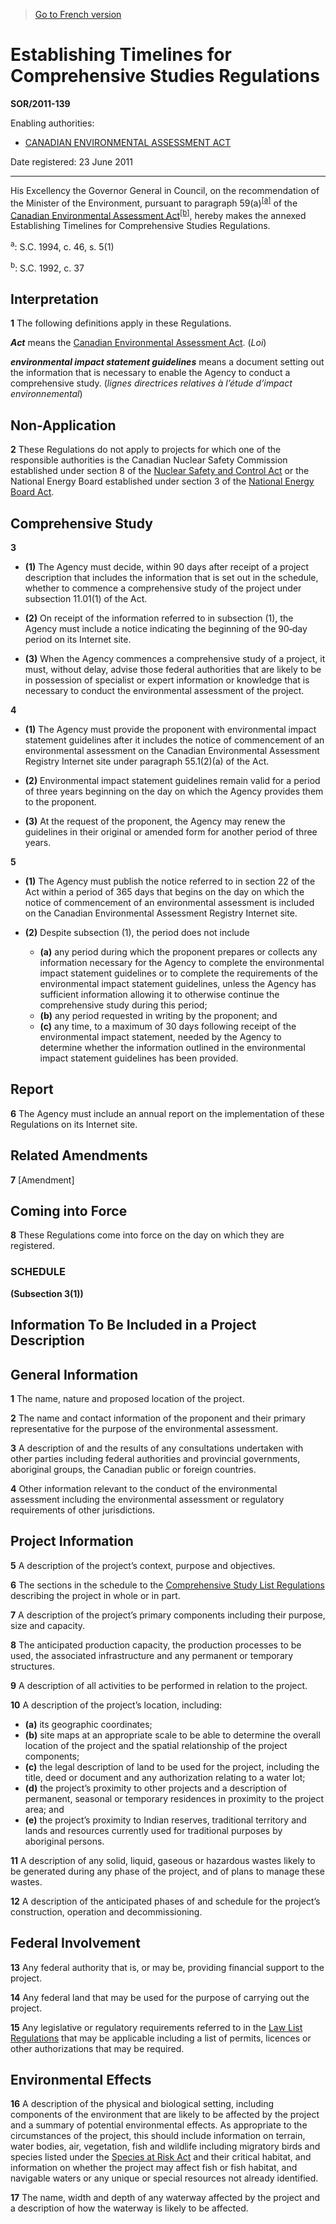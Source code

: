 > [Go to French version](/fr/Règlements/Décrets,%20ordonnances%20et%20règlements%20statutaires/2011/139.md)

# Establishing Timelines for Comprehensive Studies Regulations

**SOR/2011-139**

Enabling authorities: 
- [CANADIAN ENVIRONMENTAL ASSESSMENT ACT](/en/Acts/Statutes%20of%20Canada/1992/c.%2037.md)

Date registered: 23 June 2011

----------

His Excellency the Governor General in Council, on the recommendation of the Minister of the Environment, pursuant to paragraph 59(a)<sup><a href='#fn_612993-E_hq_9044'>[a]</a></sup> of the [Canadian Environmental Assessment Act](/en/Acts/Statutes%20of%20Canada/1992/c.%2037.md)<sup><a href='#fn_612993-E_hq_9045'>[b]</a></sup>, hereby makes the annexed Establishing Timelines for Comprehensive Studies Regulations.

<a name='fn_612993-E_hq_9044'><sup>a</sup></a>: S.C. 1994, c. 46, s. 5(1)<br />

<a name='fn_612993-E_hq_9045'><sup>b</sup></a>: S.C. 1992, c. 37<br />




## Interpretation


**1** The following definitions apply in these Regulations.

***Act*** means the [Canadian Environmental Assessment Act](/en/Acts/Statutes%20of%20Canada/1992/c.%2037.md). (*Loi*)

***environmental impact statement guidelines*** means a document setting out the information that is necessary to enable the Agency to conduct a comprehensive study. (*lignes directrices relatives à l’étude d’impact environnemental*)




## Non-Application


**2** These Regulations do not apply to projects for which one of the responsible authorities is the Canadian Nuclear Safety Commission established under section 8 of the [Nuclear Safety and Control Act](/en/Acts/Statutes%20of%20Canada/1997/c.%209.md) or the National Energy Board established under section 3 of the [National Energy Board Act](/en/Acts/Revised%20Statutes%20of%20Canada/N/N-7.md).




## Comprehensive Study


**3** 

- **(1)** The Agency must decide, within 90 days after receipt of a project description that includes the information that is set out in the schedule, whether to commence a comprehensive study of the project under subsection 11.01(1) of the Act.

- **(2)** On receipt of the information referred to in subsection (1), the Agency must include a notice indicating the beginning of the 90‑day period on its Internet site.

- **(3)** When the Agency commences a comprehensive study of a project, it must, without delay, advise those federal authorities that are likely to be in possession of specialist or expert information or knowledge that is necessary to conduct the environmental assessment of the project.



**4** 

- **(1)** The Agency must provide the proponent with environmental impact statement guidelines after it includes the notice of commencement of an environmental assessment on the Canadian Environmental Assessment Registry Internet site under paragraph 55.1(2)(a) of the Act.

- **(2)** Environmental impact statement guidelines remain valid for a period of three years beginning on the day on which the Agency provides them to the proponent.

- **(3)** At the request of the proponent, the Agency may renew the guidelines in their original or amended form for another period of three years.



**5** 

- **(1)** The Agency must publish the notice referred to in section 22 of the Act within a period of 365 days that begins on the day on which the notice of commencement of an environmental assessment is included on the Canadian Environmental Assessment Registry Internet site.

- **(2)** Despite subsection (1), the period does not include
	- **(a)** any period during which the proponent prepares or collects any information necessary for the Agency to complete the environmental impact statement guidelines or to complete the requirements of the environmental impact statement guidelines, unless the Agency has sufficient information allowing it to otherwise continue the comprehensive study during this period;
	- **(b)** any period requested in writing by the proponent; and
	- **(c)** any time, to a maximum of 30 days following receipt of the environmental impact statement, needed by the Agency to determine whether the information outlined in the environmental impact statement guidelines has been provided.




## Report


**6** The Agency must include an annual report on the implementation of these Regulations on its Internet site.




## Related Amendments


**7** [Amendment]




## Coming into Force


**8** These Regulations come into force on the day on which they are registered.




### **SCHEDULE** 
**(Subsection 3(1))**
## Information To Be Included in a Project Description

## General Information

**1** The name, nature and proposed location of the project.


**2** The name and contact information of the proponent and their primary representative for the purpose of the environmental assessment.


**3** A description of and the results of any consultations undertaken with other parties including federal authorities and provincial governments, aboriginal groups, the Canadian public or foreign countries.


**4** Other information relevant to the conduct of the environmental assessment including the environmental assessment or regulatory requirements of other jurisdictions.



## Project Information

**5** A description of the project’s context, purpose and objectives.


**6** The sections in the schedule to the [Comprehensive Study List Regulations](/en/Regulations/Statutory%20Orders%20and%20Regulations/94/638.md) describing the project in whole or in part.


**7** A description of the project’s primary components including their purpose, size and capacity.


**8** The anticipated production capacity, the production processes to be used, the associated infrastructure and any permanent or temporary structures.


**9** A description of all activities to be performed in relation to the project.


**10** A description of the project’s location, including:
- **(a)** its geographic coordinates;
- **(b)** site maps at an appropriate scale to be able to determine the overall location of the project and the spatial relationship of the project components;
- **(c)** the legal description of land to be used for the project, including the title, deed or document and any authorization relating to a water lot;
- **(d)** the project’s proximity to other projects and a description of permanent, seasonal or temporary residences in proximity to the project area; and
- **(e)** the project’s proximity to Indian reserves, traditional territory and lands and resources currently used for traditional purposes by aboriginal persons.


**11** A description of any solid, liquid, gaseous or hazardous wastes likely to be generated during any phase of the project, and of plans to manage these wastes.


**12** A description of the anticipated phases of and schedule for the project’s construction, operation and decommissioning.



## Federal Involvement

**13** Any federal authority that is, or may be, providing financial support to the project.


**14** Any federal land that may be used for the purpose of carrying out the project.


**15** Any legislative or regulatory requirements referred to in the [Law List Regulations](/en/Regulations/Statutory%20Orders%20and%20Regulations/94/636.md) that may be applicable including a list of permits, licences or other authorizations that may be required.



## Environmental Effects

**16** A description of the physical and biological setting, including components of the environment that are likely to be affected by the project and a summary of potential environmental effects. As appropriate to the circumstances of the project, this should include information on terrain, water bodies, air, vegetation, fish and wildlife including migratory birds and species listed under the [Species at Risk Act](/en/Acts/Statutes%20of%20Canada/2002/c.%2029.md) and their critical habitat, and information on whether the project may affect fish or fish habitat, and navigable waters or any unique or special resources not already identified.


**17** The name, width and depth of any waterway affected by the project and a description of how the waterway is likely to be affected.




